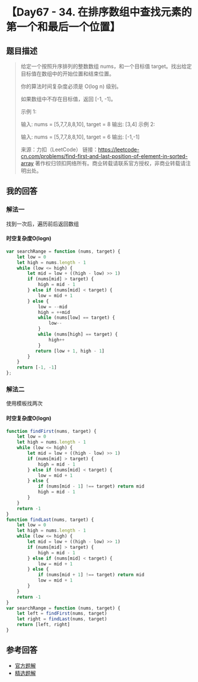 # 【Day67 - 34. 在排序数组中查找元素的第一个和最后一个位置】

## 题目描述

> 给定一个按照升序排列的整数数组 nums，和一个目标值 target。找出给定目标值在数组中的开始位置和结束位置。
>
> 你的算法时间复杂度必须是 O(log n) 级别。
>
> 如果数组中不存在目标值，返回 [-1, -1]。
>
> 示例 1:
>
> 输入: nums = [5,7,7,8,8,10], target = 8
> 输出: [3,4]
> 示例 2:
>
> 输入: nums = [5,7,7,8,8,10], target = 6
> 输出: [-1,-1]
>
> 来源：力扣（LeetCode）
> 链接：https://leetcode-cn.com/problems/find-first-and-last-position-of-element-in-sorted-array
> 著作权归领扣网络所有。商业转载请联系官方授权，非商业转载请注明出处。

## 我的回答

### 解法一

找到一次后，遍历前后返回数组

#### 时空复杂度O(logn)

```js
var searchRange = function (nums, target) {
    let low = 0
    let high = nums.length - 1
    while (low <= high) {
        let mid = low + ((high - low) >> 1)
        if (nums[mid] > target) {
            high = mid - 1
        } else if (nums[mid] < target) {
            low = mid + 1
        } else {
            low = --mid
            high = ++mid
            while (nums[low] == target) {
                low--
            }
            while (nums[high] == target) {
                high++
            }
           return [low + 1, high - 1]
        }
    }
    return [-1, -1]
};
```

### 解法二

使用模板找两次

#### 时空复杂度O(logn)

```js
function findFirst(nums, target) {
    let low = 0
    let high = nums.length - 1
    while (low <= high) {
        let mid = low + ((high - low) >> 1)
        if (nums[mid] > target) {
            high = mid - 1
        } else if (nums[mid] < target) {
            low = mid + 1
        } else {
            if (nums[mid - 1] !== target) return mid
            high = mid - 1
        }
    }
    return -1
}
function findLast(nums, target) {
    let low = 0
    let high = nums.length - 1
    while (low <= high) {
        let mid = low + ((high - low) >> 1)
        if (nums[mid] > target) {
            high = mid - 1
        } else if (nums[mid] < target) {
            low = mid + 1
        } else {
            if (nums[mid + 1] !== target) return mid
            low = mid + 1
        }
    }
    return -1
}
var searchRange = function (nums, target) {
    let left = findFirst(nums, target)
    let right = findLast(nums, target)
    return [left, right]
}
```



## 参考回答

- [官方题解](https://github.com/leetcode-pp/91alg-1/issues/91#issuecomment-667810904)
- [精选题解](https://github.com/leetcode-pp/91alg-1/issues/91#issuecomment-667815130)
